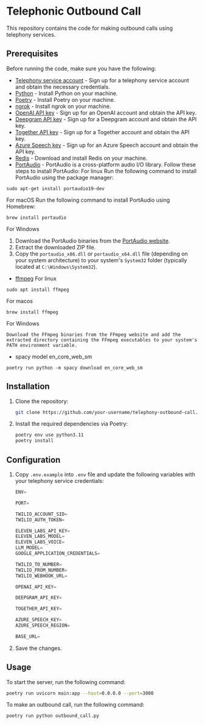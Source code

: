 # Telephonic Outbound Call

This repository contains the code for making outbound calls using telephony services.

## Prerequisites

Before running the code, make sure you have the following:

- [Telephony service account](https://www.twilio.com/en-us) - Sign up for a telephony service account and obtain the necessary credentials.
- [Python](https://www.python.org/downloads/) - Install Python on your machine.
- [Poetry](https://python-poetry.org/docs/#installation) - Install Poetry on your machine.
- [ngrok](https://ngrok.com/download) - Install ngrok on your machine.
- [OpenAI API key](https://beta.openai.com/) - Sign up for an OpenAI account and obtain the API key.
- [Deepgram API key](https://www.deepgram.com/) - Sign up for a Deepgram account and obtain the API key.
- [Together API key](https://together.ai/) - Sign up for a Together account and obtain the API key.
- [Azure Speech key](https://azure.microsoft.com/en-us/services/cognitive-services/speech-to-text/) - Sign up for an Azure Speech account and obtain the API key.
- [Redis](https://redis.io/download) - Download and install Redis on your machine.
- [PortAudio](http://www.portaudio.com/download.html) - 
PortAudio is a cross-platform audio I/O library. Follow these steps to install PortAudio:
For linux
Run the following command to install PortAudio using the package manager:
```
sudo apt-get install portaudio19-dev
```
For macOS
Run the following command to install PortAudio using Homebrew:
```
brew install portaudio
```
For Windows
1. Download the PortAudio binaries from the [PortAudio website](http://www.portaudio.com/download.html).
2. Extract the downloaded ZIP file.
3. Copy the `portaudio_x86.dll` or `portaudio_x64.dll` file (depending on your system architecture) to your system's `System32` folder (typically located at `C:\Windows\System32`).

- [ffmpeg](https://ffmpeg.org/documentation.html) 
For linux
```
sudo apt install ffmpeg
```
For macos
```
brew install ffmpeg
```

For Windows
```
Download the FFmpeg binaries from the FFmpeg website and add the extracted directory containing the FFmpeg executables to your system's PATH environment variable.
```

- spacy model en_core_web_sm
```
poetry run python -m spacy download en_core_web_sm
```
## Installation

1. Clone the repository:

    ```bash
    git clone https://github.com/your-username/telephony-outbound-call.git
    ```

2. Install the required dependencies via Poetry:

    ```bash
    poetry env use python3.11
    poetry install
    ```

## Configuration

1. Copy `.env.example` into `.env` file and update the following variables with your telephony service credentials:

    ```python
    ENV=

    PORT=

    TWILIO_ACCOUNT_SID=
    TWILIO_AUTH_TOKEN=

    ELEVEN_LABS_API_KEY=
    ELEVEN_LABS_MODEL=
    ELEVEN_LABS_VOICE=
    LLM_MODEL=
    GOOGLE_APPLICATION_CREDENTIALS=

    TWILIO_TO_NUMBER=
    TWILIO_FROM_NUMBER=
    TWILIO_WEBHOOK_URL=

    OPENAI_API_KEY=

    DEEPGRAM_API_KEY=

    TOGETHER_API_KEY=

    AZURE_SPEECH_KEY=
    AZURE_SPEECH_REGION=

    BASE_URL=

    ```

2. Save the changes.

## Usage

To start the server, run the following command:

```bash
poetry run uvicorn main:app --host=0.0.0.0 --port=3000
```
To make an outbound call, run the following command:
```bash
poetry run python outbound_call.py
```
